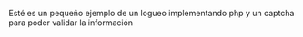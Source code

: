 Esté es un pequeño ejemplo de un logueo implementando php y un captcha para poder validar la información
